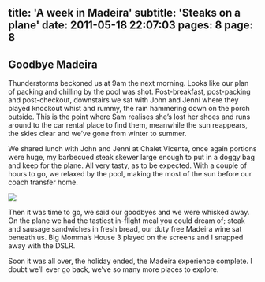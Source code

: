 title: 'A week in Madeira'
subtitle: 'Steaks on a plane'
date: 2011-05-18 22:07:03
pages: 8
page: 8
---

## Goodbye Madeira

Thunderstorms beckoned us at 9am the next morning. Looks like our plan of packing and chilling by the pool was shot. Post-breakfast, post-packing and post-checkout, downstairs we sat with John and Jenni where they played knockout whist and rummy, the rain hammering down on the porch outside. This is the point where Sam realises she’s lost her shoes and runs around to the car rental place to find them, meanwhile the sun reappears, the skies clear and we’ve gone from winter to summer.

We shared lunch with John and Jenni at Chalet Vicente, once again portions were huge, my barbecued steak skewer large enough to put in a doggy bag and keep for the plane. All very tasty, as to be expected. With a couple of hours to go, we relaxed by the pool, making the most of the sun before our coach transfer home.

[![](http://host.trivialbeing.org/up/small/madeira-146-home-time.jpg)](http://host.trivialbeing.org/up/madeira-146-home-time.jpg)

Then it was time to go, we said our goodbyes and we were whisked away. On the plane we had the tastiest in-flight meal you could dream of; steak and sausage sandwiches in fresh bread, our duty free Madeira wine sat beneath us. Big Momma’s House 3 played on the screens and I snapped away with the DSLR.

Soon it was all over, the holiday ended, the Madeira experience complete. I doubt we’ll ever go back, we’ve so many more places to explore.
